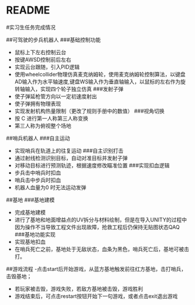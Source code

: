 # README

#实习生任务完成情况

##可驾驶的步兵机器人
###基础控制功能
- 鼠标上下左右控制云台
- 按键AWSD控制前后左右
- 实现云台跟随，引入PID逻辑
- 使用wheelcollider物理仿真麦克纳姆轮，使用麦克纳姆轮控制算法，以键盘AD输入作为水平轴速度,键盘WS输入作为垂直轴输入，以鼠标的左右作为旋转轴输入，实现四个轮子独立仿真
###发射子弹
- 使子弹延枪管方向以一定初速度射出
- 使子弹拥有物理表现
- 实现发射机构热量限制（更改了规则手册中的数值）
###视角切换
- 按 C 进行第一人称第三人称变换
- 第三人称为俯视整个场地

##哨兵机器人
###自主运动
- 实现哨兵在轨道上的往复运动
###自主识别打击
- 通过射线检测识别目标，自动对准目标并发射子弹
- 对移动目标进行预测轨迹，根据速度修改瞄准位置
###实现扣血逻辑
- 步兵击中哨兵时扣血
- 哨兵击中步兵时扣血
- 机器人血量为0 时无法运动发弹

##基地
###基地建模
- 完成基地建模
- 进行了基地和地面增益点的UV拆分与材料绘制，但是在导入UNITY的过程中因为操作不当导致工程文件出现故障，抢救工程后仍保持无贴图状态QAQ
###基地功能实现
- 实现基地扣血
- 在哨兵死亡之前，基地处于无敌状态，血条为黑色，哨兵死亡后，基地可被击打。

##游戏流程
-点击start后开始游戏，从蓝方基地触发前往红方基地，击打哨兵，击毁基地；
- 若玩家被击毁，游戏失败，若敌方基地被击毁，游戏胜利
- 游戏结束后，可点击restart按钮开始下一句游戏，或者点击exit退出游戏
